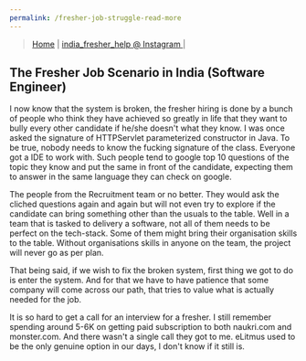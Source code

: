 ```yaml
---
permalink: /fresher-job-struggle-read-more
---
```


> [Home](https://bnarula.github.io/fresher-help/) | 
> [india_fresher_help @ Instagram ](https://www.instagram.com/india_fresher_help/) | 

## The Fresher Job Scenario in India (Software Engineer)

I now know that the system is broken, the fresher hiring is done by a bunch of people who think they have achieved so greatly in life that they want to bully every other candidate if he/she doesn't what they know. I was once asked the signature of HTTPServlet parameterized constructor in Java. To be true, nobody needs to know the fucking signature of the class. Everyone got a IDE to work with. Such people tend to google top 10 questions of the topic they know and put the same in front of the candidate, expecting them to answer in the same language they can check on google. 

The people from the Recruitment team or no better. They would ask the cliched questions again and again but will not even try to explore if the candidate can bring something other than the usuals to the table. Well in a team that is tasked to delivery a software, not all of them needs to be perfect on the tech-stack. Some of them might bring their organisation skills to the table. Without organisations skills in anyone on the team, the project will never go as per plan. 

That being said, if we wish to fix the broken system, first thing we got to do is enter the system. And for that we have to have patience that some company will come across our path, that tries to value what is actually needed for the job.

It is so hard to get a call for an interview for a fresher. I still remember spending around 5-6K on getting paid subscription to both naukri.com and monster.com. And there wasn't a single call they got to me. eLitmus used to be the only genuine option in our days, I don't know if it still is. 
